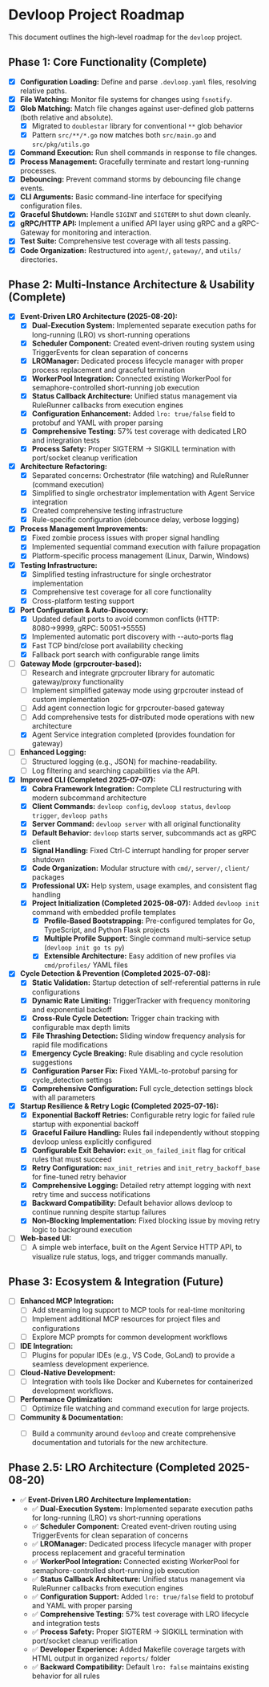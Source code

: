 # Devloop Project Roadmap

This document outlines the high-level roadmap for the `devloop` project.

## Phase 1: Core Functionality (Complete)

- [x] **Configuration Loading:** Define and parse `.devloop.yaml` files, resolving relative paths.
- [x] **File Watching:** Monitor file systems for changes using `fsnotify`.
- [x] **Glob Matching:** Match file changes against user-defined glob patterns (both relative and absolute).
  - [x] Migrated to `doublestar` library for conventional `**` glob behavior
  - [x] Pattern `src/**/*.go` now matches both `src/main.go` and `src/pkg/utils.go`
- [x] **Command Execution:** Run shell commands in response to file changes.
- [x] **Process Management:** Gracefully terminate and restart long-running processes.
- [x] **Debouncing:** Prevent command storms by debouncing file change events.
- [x] **CLI Arguments:** Basic command-line interface for specifying configuration files.
- [x] **Graceful Shutdown:** Handle `SIGINT` and `SIGTERM` to shut down cleanly.
- [x] **gRPC/HTTP API:** Implement a unified API layer using gRPC and a gRPC-Gateway for monitoring and interaction.
- [x] **Test Suite:** Comprehensive test coverage with all tests passing.
- [x] **Code Organization:** Restructured into `agent/`, `gateway/`, and `utils/` directories.

## Phase 2: Multi-Instance Architecture & Usability (Complete)

- [x] **Event-Driven LRO Architecture (2025-08-20):**
  - [x] **Dual-Execution System:** Implemented separate execution paths for long-running (LRO) vs short-running operations
  - [x] **Scheduler Component:** Created event-driven routing system using TriggerEvents for clean separation of concerns
  - [x] **LROManager:** Dedicated process lifecycle manager with proper process replacement and graceful termination
  - [x] **WorkerPool Integration:** Connected existing WorkerPool for semaphore-controlled short-running job execution
  - [x] **Status Callback Architecture:** Unified status management via RuleRunner callbacks from execution engines
  - [x] **Configuration Enhancement:** Added `lro: true/false` field to protobuf and YAML with proper parsing
  - [x] **Comprehensive Testing:** 57% test coverage with dedicated LRO and integration tests
  - [x] **Process Safety:** Proper SIGTERM → SIGKILL termination with port/socket cleanup verification
- [x] **Architecture Refactoring:**
  - [x] Separated concerns: Orchestrator (file watching) and RuleRunner (command execution)
  - [x] Simplified to single orchestrator implementation with Agent Service integration
  - [x] Created comprehensive testing infrastructure
  - [x] Rule-specific configuration (debounce delay, verbose logging)
- [x] **Process Management Improvements:**
  - [x] Fixed zombie process issues with proper signal handling
  - [x] Implemented sequential command execution with failure propagation
  - [x] Platform-specific process management (Linux, Darwin, Windows)
- [x] **Testing Infrastructure:**
  - [x] Simplified testing infrastructure for single orchestrator implementation
  - [x] Comprehensive test coverage for all core functionality
  - [x] Cross-platform testing support
- [x] **Port Configuration & Auto-Discovery:**
  - [x] Updated default ports to avoid common conflicts (HTTP: 8080→9999, gRPC: 50051→5555)
  - [x] Implemented automatic port discovery with --auto-ports flag
  - [x] Fast TCP bind/close port availability checking
  - [x] Fallback port search with configurable range limits
- [ ] **Gateway Mode (grpcrouter-based):**
  - [ ] Research and integrate grpcrouter library for automatic gateway/proxy functionality
  - [ ] Implement simplified gateway mode using grpcrouter instead of custom implementation
  - [ ] Add agent connection logic for grpcrouter-based gateway
  - [ ] Add comprehensive tests for distributed mode operations with new architecture
  - [x] Agent Service integration completed (provides foundation for gateway)
- [ ] **Enhanced Logging:**
  - [ ] Structured logging (e.g., JSON) for machine-readability.
  - [ ] Log filtering and searching capabilities via the API.
- [x] **Improved CLI (Completed 2025-07-07):**
  - [x] **Cobra Framework Integration:** Complete CLI restructuring with modern subcommand architecture
  - [x] **Client Commands:** `devloop config`, `devloop status`, `devloop trigger`, `devloop paths`
  - [x] **Server Command:** `devloop server` with all original functionality
  - [x] **Default Behavior:** `devloop` starts server, subcommands act as gRPC client
  - [x] **Signal Handling:** Fixed Ctrl-C interrupt handling for proper server shutdown
  - [x] **Code Organization:** Modular structure with `cmd/`, `server/`, `client/` packages
  - [x] **Professional UX:** Help system, usage examples, and consistent flag handling
  - [x] **Project Initialization (Completed 2025-08-07):** Added `devloop init` command with embedded profile templates
    - [x] **Profile-Based Bootstrapping:** Pre-configured templates for Go, TypeScript, and Python Flask projects
    - [x] **Multiple Profile Support:** Single command multi-service setup (`devloop init go ts py`)
    - [x] **Extensible Architecture:** Easy addition of new profiles via `cmd/profiles/` YAML files
- [x] **Cycle Detection & Prevention (Completed 2025-07-08):**
  - [x] **Static Validation:** Startup detection of self-referential patterns in rule configurations
  - [x] **Dynamic Rate Limiting:** TriggerTracker with frequency monitoring and exponential backoff
  - [x] **Cross-Rule Cycle Detection:** Trigger chain tracking with configurable max depth limits
  - [x] **File Thrashing Detection:** Sliding window frequency analysis for rapid file modifications
  - [x] **Emergency Cycle Breaking:** Rule disabling and cycle resolution suggestions
  - [x] **Configuration Parser Fix:** Fixed YAML-to-protobuf parsing for cycle_detection settings
  - [x] **Comprehensive Configuration:** Full cycle_detection settings block with all parameters
- [x] **Startup Resilience & Retry Logic (Completed 2025-07-16):**
  - [x] **Exponential Backoff Retries:** Configurable retry logic for failed rule startup with exponential backoff
  - [x] **Graceful Failure Handling:** Rules fail independently without stopping devloop unless explicitly configured
  - [x] **Configurable Exit Behavior:** `exit_on_failed_init` flag for critical rules that must succeed
  - [x] **Retry Configuration:** `max_init_retries` and `init_retry_backoff_base` for fine-tuned retry behavior
  - [x] **Comprehensive Logging:** Detailed retry attempt logging with next retry time and success notifications
  - [x] **Backward Compatibility:** Default behavior allows devloop to continue running despite startup failures
  - [x] **Non-Blocking Implementation:** Fixed blocking issue by moving retry logic to background execution
- [ ] **Web-based UI:**
  - [ ] A simple web interface, built on the Agent Service HTTP API, to visualize rule status, logs, and trigger commands manually.

## Phase 3: Ecosystem & Integration (Future)

- [ ] **Enhanced MCP Integration:**
  - [ ] Add streaming log support to MCP tools for real-time monitoring
  - [ ] Implement additional MCP resources for project files and configurations
  - [ ] Explore MCP prompts for common development workflows

- [ ] **IDE Integration:**
  - [ ] Plugins for popular IDEs (e.g., VS Code, GoLand) to provide a seamless development experience.
- [ ] **Cloud-Native Development:**
  - [ ] Integration with tools like Docker and Kubernetes for containerized development workflows.
- [ ] **Performance Optimization:**
  - [ ] Optimize file watching and command execution for large projects.
- [ ] **Community & Documentation:**
  - [ ] Build a community around `devloop` and create comprehensive documentation and tutorials for the new architecture.


## Phase 2.5: LRO Architecture (Completed 2025-08-20)

- ✅ **Event-Driven LRO Architecture Implementation:**
  - ✅ **Dual-Execution System:** Implemented separate execution paths for long-running (LRO) vs short-running operations
  - ✅ **Scheduler Component:** Created event-driven routing using TriggerEvents for clean separation of concerns  
  - ✅ **LROManager:** Dedicated process lifecycle manager with proper process replacement and graceful termination
  - ✅ **WorkerPool Integration:** Connected existing WorkerPool for semaphore-controlled short-running job execution
  - ✅ **Status Callback Architecture:** Unified status management via RuleRunner callbacks from execution engines
  - ✅ **Configuration Support:** Added `lro: true/false` field to protobuf and YAML with proper parsing
  - ✅ **Comprehensive Testing:** 57% test coverage with LRO lifecycle and integration tests
  - ✅ **Process Safety:** Proper SIGTERM → SIGKILL termination with port/socket cleanup verification
  - ✅ **Developer Experience:** Added Makefile coverage targets with HTML output in organized `reports/` folder
  - ✅ **Backward Compatibility:** Default `lro: false` maintains existing behavior for all rules

